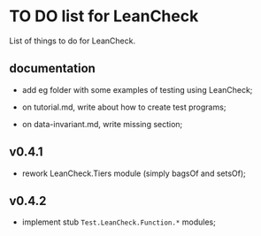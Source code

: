 TO DO list for LeanCheck
========================

List of things to do for LeanCheck.


documentation
-------------

* add eg folder with some examples of testing using LeanCheck;

* on tutorial.md, write about how to create test programs;

* on data-invariant.md, write missing section;


v0.4.1
------

* rework LeanCheck.Tiers module (simply bagsOf and setsOf);


v0.4.2
------

* implement stub `Test.LeanCheck.Function.*` modules;
